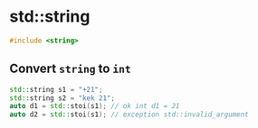 # std::string

```cpp
#include <string>
```

## Convert `string` to `int`

```cpp
std::string s1 = "+21";
std::string s2 = "kek 21";
auto d1 = std::stoi(s1); // ok int d1 = 21
auto d2 = std::stoi(s1); // exception std::invalid_argument
```